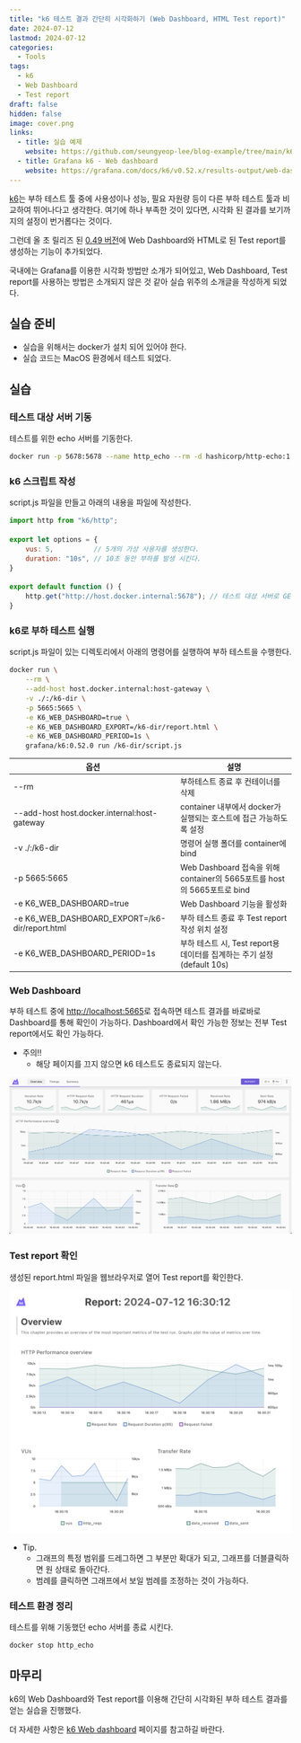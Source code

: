 ```yaml
---
title: "k6 테스트 결과 간단히 시각화하기 (Web Dashboard, HTML Test report)"
date: 2024-07-12
lastmod: 2024-07-12
categories:
  - Tools
tags:
  - k6
  - Web Dashboard
  - Test report
draft: false
hidden: false
image: cover.png
links:
  - title: 실습 예제
    website: https://github.com/seungyeop-lee/blog-example/tree/main/k6-web-dashboard
  - title: Grafana k6 - Web dashboard
    website: https://grafana.com/docs/k6/v0.52.x/results-output/web-dashboard/
---
```


[k6](https://k6.io/)는 부하 테스트 툴 중에 사용성이나 성능, 필요 자원량 등이 다른 부하 테스트 툴과 비교하여 뛰어나다고 생각한다.
여기에 하나 부족한 것이 있다면, 시각화 된 결과를 보기까지의 설정이 번거롭다는 것이다.

그런데 올 초 릴리즈 된 [0.49 버전](https://github.com/grafana/k6/releases/tag/v0.49.0)에 Web Dashboard와 HTML로 된 Test report를 생성하는 기능이 추가되었다.

국내에는 Grafana를 이용한 시각화 방법만 소개가 되어있고, Web Dashboard, Test report를 사용하는 방법은 소개되지 않은 것 같아 실습 위주의 소개글을 작성하게 되었다.

## 실습 준비

- 실습을 위해서는 docker가 설치 되어 있어야 한다.
- 실습 코드는 MacOS 환경에서 테스트 되었다.

## 실습

### 테스트 대상 서버 기동

테스트를 위한 echo 서버를 기동한다.

```bash
docker run -p 5678:5678 --name http_echo --rm -d hashicorp/http-echo:1.0.0
```

### k6 스크립트 작성

script.js 파일을 만들고 아래의 내용을 파일에 작성한다.

```javascript
import http from "k6/http";

export let options = {
    vus: 5,          // 5개의 가상 사용자를 생성한다.
    duration: "10s", // 10초 동안 부하를 발생 시킨다.
}

export default function () {
    http.get("http://host.docker.internal:5678"); // 테스트 대상 서버로 GET 요청을 보낸다.
}

```

### k6로 부하 테스트 실행

script.js 파일이 있는 디렉토리에서 아래의 명령어를 실행하여 부하 테스트을 수행한다.

```bash
docker run \
	--rm \
	--add-host host.docker.internal:host-gateway \
	-v ./:/k6-dir \
	-p 5665:5665 \
	-e K6_WEB_DASHBOARD=true \
	-e K6_WEB_DASHBOARD_EXPORT=/k6-dir/report.html \
	-e K6_WEB_DASHBOARD_PERIOD=1s \
	grafana/k6:0.52.0 run /k6-dir/script.js
```

| 옵션                                             | 설명                                                         |
|------------------------------------------------|------------------------------------------------------------|
| --rm                                           | 부하테스트 종료 후 컨테이너를 삭제                                        |
| --add-host host.docker.internal:host-gateway   | container 내부에서 docker가 실행되는 호스트에 접근 가능하도록 설정               |
| -v ./:/k6-dir                                  | 명령어 실행 폴더를 container에 bind                                 |
| -p 5665:5665                                   | Web Dashboard 접속을 위해 container의 5665포트를 host의 5665포트로 bind |
| -e K6_WEB_DASHBOARD=true                       | Web Dashboard 기능을 활성화                                      |
| -e K6_WEB_DASHBOARD_EXPORT=/k6-dir/report.html | 부하 테스트 종료 후 Test report 작성 위치 설정                           |
| -e K6_WEB_DASHBOARD_PERIOD=1s                  | 부하 테스트 시, Test report용 데이터를 집계하는 주기 설정 (default 10s)       |

### Web Dashboard

부하 테스트 중에 [http://localhost:5665](http://localhost:5665)로 접속하면 테스트 결과를 바로바로 Dashboard를 통해 확인이 가능하다.
Dashboard에서 확인 가능한 정보는 전부 Test report에서도 확인 가능하다.

- 주의!!
    - 해당 페이지를 끄지 않으면 k6 테스트도 종료되지 않는다.

![Web Dashboard](dashboard.png)

### Test report 확인

생성된 report.html 파일을 웹브라우저로 열어 Test report를 확인한다.

![Test report](report.png)

- Tip.
    - 그래프의 특정 범위를 드레그하면 그 부분만 확대가 되고, 그래프를 더블클릭하면 원 상태로 돌아간다.
    - 범례를 클릭하면 그래프에서 보일 범례를 조정하는 것이 가능하다.

### 테스트 환경 정리

테스트를 위해 기동했던 echo 서버를 종료 시킨다.

```bash
docker stop http_echo
```

## 마무리

k6의 Web Dashboard와 Test report를 이용해 간단히 시각화된 부하 테스트 결과를 얻는 실습을 진행했다.

더 자세한 사항은 [k6 Web dashboard](https://grafana.com/docs/k6/v0.52.x/results-output/web-dashboard/) 페이지를 참고하길 바란다.
